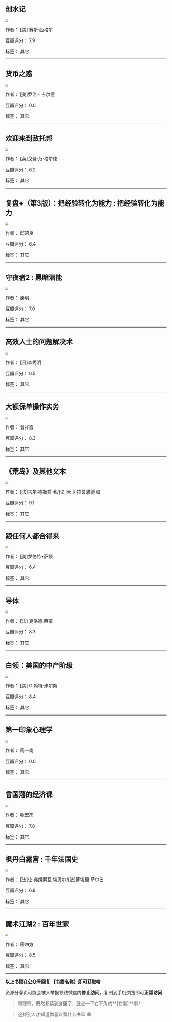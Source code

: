 ## 创水记

<img src="https://www.aibooks.cc/wp-content/uploads/2020/02/2020020818150360.jpg" style="zoom:50%;" />

作者： [美] 赛斯·西格尔

豆瓣评分：  7.9

标签： 其它


---

## 货币之惑

<img src="https://www.aibooks.cc/wp-content/uploads/2020/02/2020020818101651.jpg" style="zoom:50%;" />

作者： [美]乔治・吉尔德

豆瓣评分：  0.0

标签： 其它


---

## 欢迎来到敌托邦

<img src="https://www.aibooks.cc/wp-content/uploads/2020/02/202002081805563.jpg" style="zoom:50%;" />

作者： [英]戈登·范·格尔德

豆瓣评分：  6.2

标签： 其它


---

## 复盘+（第3版）：把经验转化为能力 : 把经验转化为能力

<img src="https://www.aibooks.cc/wp-content/uploads/2020/02/2020020818005527.jpeg" style="zoom:50%;" />

作者： 邱昭良

豆瓣评分：  6.4

标签： 其它


---

## 守夜者2 : 黑暗潜能

<img src="https://www.aibooks.cc/wp-content/uploads/2020/02/2020020817480564.jpg" style="zoom:50%;" />

作者： 秦明

豆瓣评分：  7.0

标签： 其它


---

## 高效人士的问题解决术

<img src="https://www.aibooks.cc/wp-content/uploads/2020/02/202002081738399.jpeg" style="zoom:50%;" />

作者： [日]森秀明 

豆瓣评分：  6.5

标签： 其它


---

## 大额保单操作实务

<img src="https://www.aibooks.cc/wp-content/uploads/2020/02/2020020817341953.jpg" style="zoom:50%;" />

作者： 曾祥霞

豆瓣评分：  8.3

标签： 其它


---

## 《荒岛》及其他文本

<img src="https://www.aibooks.cc/wp-content/uploads/2020/02/2020020817291092.jpg" style="zoom:50%;" />

作者： [法]吉尔·德勒兹 著/[法]大卫·拉普雅德 编

豆瓣评分：  9.1

标签： 其它


---

## 跟任何人都合得来

<img src="https://www.aibooks.cc/wp-content/uploads/2020/02/202002081723195.jpg" style="zoom:50%;" />

作者： [美]罗伯特•萨顿

豆瓣评分：  6.4

标签： 其它


---

## 导体

<img src="https://www.aibooks.cc/wp-content/uploads/2020/02/2020020817143529.jpg" style="zoom:50%;" />

作者： [法] 克洛德·西蒙

豆瓣评分：  8.3

标签： 其它


---

## 白领：美国的中产阶级

<img src="https://www.aibooks.cc/wp-content/uploads/2020/02/2020020817104088.jpg" style="zoom:50%;" />

作者： [美] C.赖特·米尔斯

豆瓣评分：  8.4

标签： 其它


---

## 第一印象心理学

<img src="https://www.aibooks.cc/wp-content/uploads/2020/02/2020020817035762.jpg" style="zoom:50%;" />

作者： 周一南

豆瓣评分：  0.0

标签： 其它


---

## 曾国藩的经济课

<img src="https://www.aibooks.cc/wp-content/uploads/2020/02/2020020816593249.jpg" style="zoom:50%;" />

作者： 张宏杰

豆瓣评分：  7.8

标签： 其它


---

## 枫丹白露宫 : 千年法国史

<img src="https://www.aibooks.cc/wp-content/uploads/2020/02/202002081654487.jpg" style="zoom:50%;" />

作者： [法]让·弗朗索瓦·埃贝尔/[法]蒂埃里·萨尔芒

豆瓣评分：  6.8

标签： 其它


---

## 魔术江湖2 : 百年世家

<img src="https://www.aibooks.cc/wp-content/uploads/2020/02/202002081640357.jpg" style="zoom:50%;" />

作者： 唐四方

豆瓣评分：  8.5

标签： 其它


---


**以上书籍在公众号回复 【书籍名称】即可获取哈** 


资源分享页可能会被人举报导致微信内**停止访问**，复制到手机浏览即可**正常访问**


> 嘿嘿嘿，既然都读到这里了，就点一下右下角的**[在看]**呗 !!

> 

> 这样别人才知道你喜欢看什么书嘛 😁


